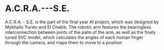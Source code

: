 # A.C.R.A.---S.E.
A.C.R.A. - S.E. is the part of the final year AI project, which was designed by Mykhailo Yuriev and El Chakib. The robotic arm features the bearingless interconnection between joints of the palm of the arm, as well as the finely tuned SVC model, which calculates the angles of each human finger through the camera, and maps them to move to a position
